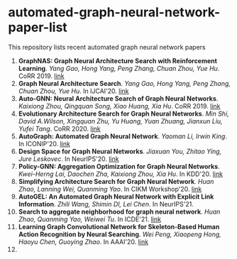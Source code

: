 # automated-graph-neural-network-paper-list 
This repository lists recent automated graph neural network papers

1. **GraphNAS: Graph Neural Architecture Search with Reinforcement Learning**. *Yang Gao, Hong Yang, Peng Zhang, Chuan Zhou, Yue Hu*. CoRR 2019. [link](https://arxiv.org/pdf/1904.09981.pdf)
2. **Graph Neural Architecture Search**. *Yang Gao, Hong Yang, Peng Zhang, Chuan Zhou, Yue Hu*. In IJCAI'20. [link](https://www.ijcai.org/proceedings/2020/0195.pdf)
3. **Auto-GNN: Neural Architecture Search of Graph Neural Networks**. *Kaixiong Zhou, Qingquan Song, Xiao Huang, Xia Hu*. CoRR 2019. [link](https://arxiv.org/pdf/1909.03184.pdf)
4. **Evolutionary Architecture Search for Graph Neural Networks**. *Min Shi, David A.Wilson, Xingquan Zhu, Yu Huang, Yuan Zhuang, Jianxun Liu, Yufei Tang*. CoRR 2020. [link](https://arxiv.org/pdf/2009.10199.pdf)
5. **AutoGraph: Automated Graph Neural Network**. *Yaoman Li, Irwin King*. In ICONIP'20. [link](https://arxiv.org/pdf/2011.11288.pdf)
6. **Design Space for Graph Neural Networks**. *Jiaxuan You, Zhitao Ying, Jure Leskovec*. In NeurIPS'20. [link](https://proceedings.neurips.cc/paper/2020/file/c5c3d4fe6b2cc463c7d7ecba17cc9de7-Paper.pdf)
7. **Policy-GNN: Aggregation Optimization for Graph Neural Networks**. *Kwei-Herng Lai, Daochen Zha, Kaixiong Zhou, Xia Hu*. In KDD'20. [link](https://dl.acm.org/doi/pdf/10.1145/3394486.3403088)
8. **Simplifying Architecture Search for Graph Neural Network**. *Huan Zhao, Lanning Wei, Quanming Yao*. In CIKM Workshop'20. [link](http://ceur-ws.org/Vol-2699/paper08.pdf)
9. **AutoGEL: An Automated Graph Neural Network with Explicit Link Information**. *Zhili Wang, Shimin DI, Lei Chen*. In NeurIPS'21.
10. **Search to aggregate neighborhood for graph neural network**. *Huan Zhao, Quanming Yao, Weiwei Tu*. In ICDE'21. [link](https://arxiv.org/pdf/2104.06608.pdf)
11. **Learning Graph Convolutional Network for Skeleton-Based Human Action Recognition by Neural Searching**. *Wei Peng, Xiaopeng Hong, Haoyu Chen, Guoying Zhao*. In AAAI'20. [link](https://ojs.aaai.org/index.php/AAAI/article/view/5652/5508)
12. 

